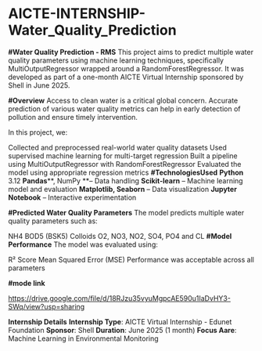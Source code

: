 # AICTE-INTERNSHIP-Water_Quality_Prediction
**#Water Quality Prediction - RMS**
This project aims to predict multiple water quality parameters using machine learning techniques, specifically MultiOutputRegressor wrapped around a RandomForestRegressor. It was developed as part of a one-month AICTE Virtual Internship sponsored by Shell in June 2025.

**#Overview**
Access to clean water is a critical global concern. Accurate prediction of various water quality metrics can help in early detection of pollution and ensure timely intervention.

In this project, we:

Collected and preprocessed real-world water quality datasets
Used supervised machine learning for multi-target regression
Built a pipeline using MultiOutputRegressor with RandomForestRegressor
Evaluated the model using appropriate regression metrics
**#TechnologiesUsed** 
**Python** 3.12
**Pandas****, NumPy **– Data handling
**Scikit-learn** – Machine learning model and evaluation
**Matplotlib, Seaborn** – Data visualization
**Jupyter Notebook** – Interactive experimentation

**#Predicted Water Quality Parameters**
The model predicts multiple water quality parameters such as:

NH4
BOD5 (BSK5)
Colloids
O2, NO3, NO2, SO4, PO4 and
CL
**#Model Performance**
The model was evaluated using:

R² Score
Mean Squared Error (MSE)
Performance was acceptable across all parameters

**#mode link**

https://drive.google.com/file/d/18RJzu35vyuMgpcAE590u1IaDvHY3-SWq/view?usp=sharing

**Internship Details**
**Internship Type**: AICTE Virtual Internship - Edunet Foundation
**Sponsor**: Shell
**Duration**: June 2025 (1 month)
**Focus Aare**: Machine Learning in Environmental Monitoring
